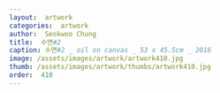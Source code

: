 ```yaml
---
layout:  artwork
categories:  artwork
author:  Seokwoo Chung
title:  수면#2
caption: 수면#2 _ oil on canvas _ 53 x 45.5cm _ 2016
image: /assets/images/artwork/artwork410.jpg
thumb: /assets/images/artwork/thumbs/artwork410.jpg
order:  410
---
```

